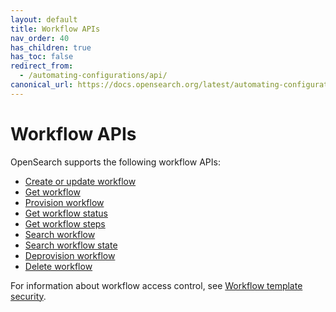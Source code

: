 ```yaml
---
layout: default
title: Workflow APIs
nav_order: 40
has_children: true
has_toc: false
redirect_from:
  - /automating-configurations/api/
canonical_url: https://docs.opensearch.org/latest/automating-configurations/api/index/
---
```


# Workflow APIs

OpenSearch supports the following workflow APIs:

* [Create or update workflow]({{site.url}}{{site.baseurl}}/automating-configurations/api/create-workflow/)
* [Get workflow]({{site.url}}{{site.baseurl}}/automating-configurations/api/get-workflow/)
* [Provision workflow]({{site.url}}{{site.baseurl}}/automating-configurations/api/provision-workflow/)
* [Get workflow status]({{site.url}}{{site.baseurl}}/automating-configurations/api/get-workflow-status/)
* [Get workflow steps]({{site.url}}{{site.baseurl}}/automating-configurations/api/get-workflow-steps/)
* [Search workflow]({{site.url}}{{site.baseurl}}/automating-configurations/api/search-workflow/)
* [Search workflow state]({{site.url}}{{site.baseurl}}/automating-configurations/api/search-workflow-state/)
* [Deprovision workflow]({{site.url}}{{site.baseurl}}/automating-configurations/api/deprovision-workflow/)
* [Delete workflow]({{site.url}}{{site.baseurl}}/automating-configurations/api/delete-workflow/)

For information about workflow access control, see [Workflow template security]({{site.url}}{{site.baseurl}}/automating-configurations/workflow-security/).